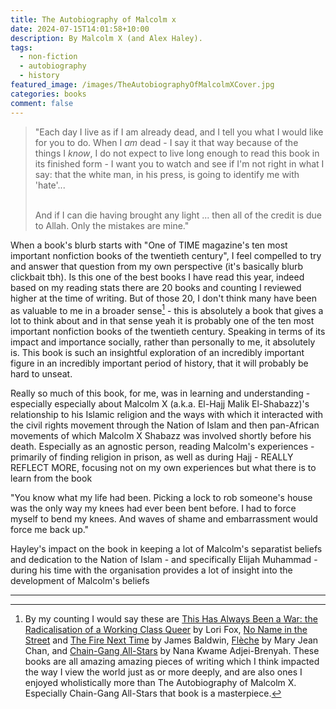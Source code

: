 ```yaml
---
title: The Autobiography of Malcolm x
date: 2024-07-15T14:01:58+10:00
description: By Malcolm X (and Alex Haley).
tags:
  - non-fiction
  - autobiography
  - history
featured_image: /images/TheAutobiographyOfMalcolmXCover.jpg
categories: books
comment: false
---
```

> "Each day I live as if I am already dead, and I tell you what I would like for you to do. When I *am* dead - I say it that way because of the things I *know*, I do not expect to live long enough to read this book in its finished form - I want you to watch and see if I'm not right in what I say: that the white man, in his press, is going to identify me with 'hate'...
>
>\
> And if I can die having brought any light ... then all of the credit is due to Allah. Only the mistakes are mine."


When a book's blurb starts with "One of TIME magazine's ten most important nonfiction books of the twentieth century", I feel compelled to try and answer that question from my own perspective (it's basically blurb clickbait tbh). Is this one of the best books I have read this year, indeed based on my reading stats there are 20 books and counting I reviewed higher at the time of writing. But of those 20, I don't think many have been as valuable to me in a broader sense[^1] - this is absolutely a book that gives a lot to think about and in that sense yeah it is probably one of the ten most important nonfiction books of the twentieth century. Speaking in terms of its impact and importance socially, rather than personally to me, it absolutely is. This book is such an insightful exploration of an incredibly important figure in an incredibly important period of history, that it will probably be hard to unseat.

[^1]: By my counting I would say these are [This Has Always Been a War: the Radicalisation of a Working Class Queer](https://app.thestorygraph.com/books/73c83861-4512-47ba-96dd-b168a0a98ccd) by Lori Fox, [No Name in the Street](https://app.thestorygraph.com/books/aef8272f-65fe-4306-9bea-1cb3a5bd76ba) and [The Fire Next Time](https://app.thestorygraph.com/books/9ef6bf14-d9f8-4cd1-97bb-43f541a1c26a) by James Baldwin, [Flèche](https://app.thestorygraph.com/books/2d011b2e-8103-4255-b58a-c68a8762380d) by Mary Jean Chan, and [Chain-Gang All-Stars](https://app.thestorygraph.com/books/eae402b7-99c9-4f03-8762-b3decef359f8) by Nana Kwame Adjei-Brenyah. These books are all amazing amazing pieces of writing which I think impacted the way I view the world just as or more deeply, and are also ones I enjoyed wholistically more than The Autobiography of Malcolm X. Especially Chain-Gang All-Stars that book is a masterpiece.

Really so much of this book, for me, was in learning and understanding - especially especially about Malcolm X (a.k.a. El-Hajj Malik El-Shabazz)'s relationship to his Islamic religion and the ways with which it interacted with the civil rights movement through the Nation of Islam and then pan-African movements of which Malcolm X Shabazz was involved shortly before his death. Especially as an agnostic person, reading Malcolm's experiences - primarily of finding religion in prison, as well as during Hajj - REALLY REFLECT MORE, focusing not on my own experiences but what there is to learn from the book

"You know what my life had been. Picking a lock to rob someone's house was the only way my knees had ever been bent before. I had to force myself to bend my knees. And waves of shame and embarrassment would force me back up."




Hayley's impact on the book in keeping a lot of Malcolm's separatist beliefs and dedication to the Nation of Islam - and specifically Elijah Muhammad - during his time with the organisation provides a lot of insight into the development of Malcolm's beliefs




---

